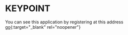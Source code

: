 # KEYPOINT
You can see this application by registering at this address [go](https://talrise.com/){:target="_blank" rel="noopener"}
